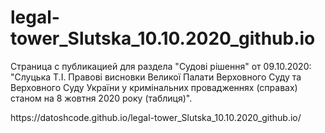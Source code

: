 # legal-tower_Slutska_10.10.2020_github.io

<p>
  Страница с публикацией для раздела "Судові рішення" от 09.10.2020: "Слуцька Т.І. Правові висновки Великої Палати Верховного Суду та Верховного Суду України у кримінальних провадженнях (справах) станом на 8 жовтня 2020 року (таблиця)".
</p>

<p>
  https://datoshcode.github.io/legal-tower_Slutska_10.10.2020_github.io/
</p>  
  
